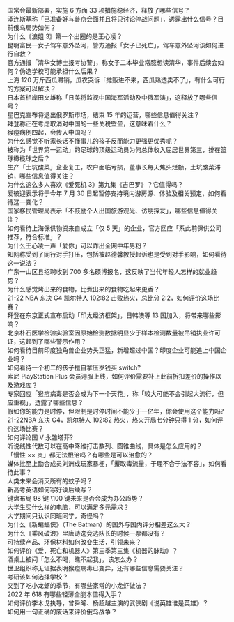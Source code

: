 国常会最新部署，实施 6 方面 33 项措施稳经济，释放了哪些信号？  
泽连斯基称「已准备好与普京会面并且将只讨论停战问题」，透露出什么信号？目前俄乌局势如何？  
为什么《浪姐 3》第一个出圈的是王心凌？  
昆明富民一女子驾车意外坠河，警方通报「女子已死亡」，驾车意外坠河该如何进行自救？  
官方通报「清华女博士报考协警」，称女子二本毕业常臆想读清华，事件后续会如何？伪造学校可能承担什么后果？  
上海 120 万斤西瓜滞销，瓜农哭诉「摊贩进不来，西瓜熟透卖不了」，有什么可行的方案可以解决？  
日本首相岸田文雄称「日美将监视中国海军活动及中俄军演」，这释放了哪些信号？  
星巴克宣布将退出俄罗斯市场，结束 15 年的运营，哪些信息值得关注？  
拜登称正在考虑取消对中国的一些关税壁垒，这意味着什么？  
猴痘病例四起，会传入中国吗？  
为什么感觉不听家长话不懂事儿的孩子反而能力更强更优秀呢？  
被称为「世界第一运动」的足球的顶级运动员为何总体收入屈居世界第三，排在篮球橄榄球之后？  
生产「土坑酸菜」企业复工，农户面临亏损，董事长每天焦头烂额，土坑酸菜滞销，哪些信息值得关注？  
为什么这么多人喜欢《爱死机 3》第九集《吉巴罗》？它值得吗？  
爱彼迎表示将于今年 7 月 30 日起暂停支持境内游房源、体验及相关预定，如何看待这一变化？  
国家移民管理局表示「不鼓励个人出国旅游观光、访朋探友」，哪些信息值得关注？  
如何看待上海保供物资来自成立「仅 5 天」的企业，官方回应「系此前保供公司推荐，符合标准」？  
为什么王心凌一声「爱你」可以炸出全网中年男粉？  
知网称受到了同行对手打压，包括被赵德馨教授起诉也是受到对手影响，如何看待这一说法？  
广东一山区县招聘收到 700 多名硕博报名，这反映了当代年轻人怎样的就业趋势？  
为什么感觉烤出来的食物，比煮出来的食物吃起来更香？  
21-22 NBA 东决 G4 凯尔特人 102:82 击败热火，总比分 2:2，如何评价这场比赛？  
拜登在东京正式宣布启动「印太经济框架」，日韩澳等 13 国加入，将带来哪些影响？  
北京朴石医学检验实验室因原始检测数据明显少于样本检测数量被吊销执业许可证，这起到了哪些警示作用？  
如何看待目前印度独角兽企业势头正猛，新增超过中国？印度企业可能追上中国企业吗？  
如何看待一个初二的孩子擅自拿压岁钱买 switch?  
索尼 PlayStation Plus 会员港服上线，如何评价需要补上此前折扣差价的操作以及游戏库？  
专家回应「猴痘病毒是否会成为下一个天花」，称「较大可能不会引起大流行，但应重视」，透露了哪些信息？  
假如你的能力是时停，但限制是时停时间不能少于一亿年，你会使用这个能力吗?  
21-22NBA 东决 G4，凯尔特人 102:82 热火，热火开局七分钟只得 1 分，如何评价这场比赛？  
如何评论国 V 永雏塔菲?  
听说线性代数可以在高中降维打击数列、圆锥曲线，具体是怎么应用的？  
「慢性 ×× 炎」都无法根治吗？有哪些是可以治愈的？  
媒体批至上励合成员刘洲成玩家暴梗，「攫取毒流量，于理不合于法不容」，如何看待此事？  
人类未来会消灭所有的蚊子吗？  
新高考英语如何写好读后续写？  
键盘布局 98 键 \100 键未来是否会成为办公趋势？  
大学生买什么样的电脑，可以满足多元需求？  
大学期间只认识同班同学，奇怪吗？  
为什么《新蝙蝠侠》（The Batman）的国外与国内评分相差这么大？  
为什么《乘风破浪》里唐诗逸竞选队长的时候一票都没有？  
可持续产品、环保材料如何改变生活，引领未来？  
如何评价《爱，死亡和机器人》第三季第三集《机器的脉动》？  
酒桌上被问「怎么不喝，瞧不起我」，该怎么办？  
世卫组织称无证据表明猴痘病毒已变异，还有哪些信息需要关注？  
考研该如何选择学校？  
又到了吃小龙虾的季节，有哪些家常的小龙虾做法？  
2022 年 618 有哪些轻薄全能本值得入手？  
如何评价李木戈执导，曾舜晞、杨超越主演的武侠剧《说英雄谁是英雄》？  
如何用一句正确的废话来评价俄乌战争？  
